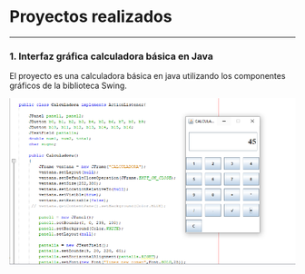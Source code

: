 # Proyectos realizados
------------
### 1. Interfaz gráfica calculadora básica en Java
El proyecto es una calculadora básica en java utilizando los componentes gráficos de la biblioteca Swing.

![Calculadora básica](Imagenes/1.PNG "Calculadora")

